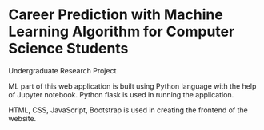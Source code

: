 # Career Prediction with Machine Learning Algorithm for Computer Science Students
Undergraduate Research Project

ML part of this web application is built using Python language with the help of Jupyter notebook.
Python flask is used in running the application.

HTML, CSS, JavaScript, Bootstrap is used in creating the frontend of the website.
